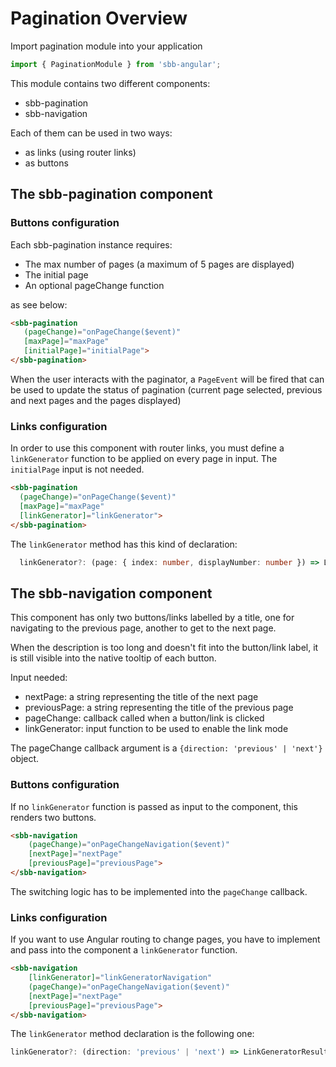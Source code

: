 # Pagination Overview

Import pagination module into your application

```ts
import { PaginationModule } from 'sbb-angular';
```

This module contains two different components:

* sbb-pagination
* sbb-navigation

Each of them can be used in two ways:

* as links (using router links)
* as buttons

## The sbb-pagination component

### Buttons configuration

Each sbb-pagination instance requires:

* The max number of pages (a maximum of 5 pages are displayed)
* The initial page
* An optional pageChange function

as see below:

```html
<sbb-pagination
   (pageChange)="onPageChange($event)"
   [maxPage]="maxPage"
   [initialPage]="initialPage">
</sbb-pagination>
```

When the user interacts with the paginator, a ```PageEvent``` will be fired that can be used to update the status of pagination (current page selected, previous and next pages and the pages displayed)

### Links configuration

In order to use this component with router links, you must define a ```linkGenerator``` function to be applied on every page in input. The ```initialPage``` input is not needed.

```html
<sbb-pagination
  (pageChange)="onPageChange($event)"
  [maxPage]="maxPage"
  [linkGenerator]="linkGenerator">
</sbb-pagination>
```

The ```linkGenerator``` method has this kind of declaration:

```ts
  linkGenerator?: (page: { index: number, displayNumber: number }) => LinkGeneratorResult
```

## The sbb-navigation component

This component has only two buttons/links labelled by a title, one for navigating to the previous page, another to get to the next page.

When the description is too long and doesn't fit into the button/link label, it is still visible into the native tooltip of each button.

Input needed:

* nextPage: a string representing the title of the next page
* previousPage: a string representing the title of the previous page
* pageChange: callback called when a button/link is clicked
* linkGenerator: input function to be used to enable the link mode

The pageChange callback argument is a ```{direction: 'previous' | 'next'}``` object.

### Buttons configuration

If no ```linkGenerator``` function is passed as input to the component, this renders two buttons.

```html
<sbb-navigation 
    (pageChange)="onPageChangeNavigation($event)"
    [nextPage]="nextPage"
    [previousPage]="previousPage">
</sbb-navigation>
```

The switching logic has to be implemented into the ```pageChange``` callback.

### Links configuration

If you want to use Angular routing to change pages, you have to implement and pass into the component a ```linkGenerator``` function.

```html
<sbb-navigation 
    [linkGenerator]="linkGeneratorNavigation"
    (pageChange)="onPageChangeNavigation($event)"
    [nextPage]="nextPage"
    [previousPage]="previousPage">
</sbb-navigation>
```

The ```linkGenerator``` method declaration is the following one:

```ts
linkGenerator?: (direction: 'previous' | 'next') => LinkGeneratorResult;
```
